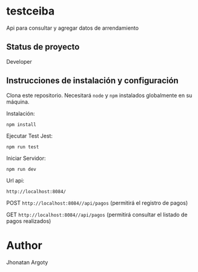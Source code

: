 # testceiba

Api para consultar y agregar datos de arrendamiento

## Status de proyecto
Developer

## Instrucciones de instalación y configuración

Clona este repositorio. Necesitará `node` y `npm` instalados globalmente en su máquina.

Instalación:

`npm install`

Ejecutar Test Jest:  

`npm run test`  

Iniciar Servidor:

`npm run dev`  

Url api:

`http://localhost:8084/`  

POST 
`http://localhost:8084//api/pagos`  (permitirá el registro de pagos)

GET 
`http://localhost:8084//api/pagos`  (permitirá consultar el listado de pagos realizados)

# Author
Jhonatan Argoty
